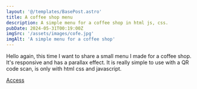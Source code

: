 ```yaml
---
layout: '@/templates/BasePost.astro'
title: A coffee shop menu
description: A simple menu for a coffee shop in html js, css.
pubDate: 2024-05-31T00:19:00Z
imgSrc: '/assets/images/cofe.jpg'
imgAlt: 'A simple menu for a coffee shop'
---
```

Hello again, this time I want to share a small menu I made for a coffee shop. It's responsive and has a parallax effect. It is really simple to use with a QR code scan, is only with html css and javascript.

<div></div>
<a href="https://serendipia-ten.vercel.app/">Access</a>
